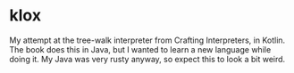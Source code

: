 # klox

My attempt at the tree-walk interpreter from Crafting Interpreters, in Kotlin. The book does this in Java, but I wanted
to learn a new language while doing it. My Java was very rusty anyway, so expect this to look a bit weird.

